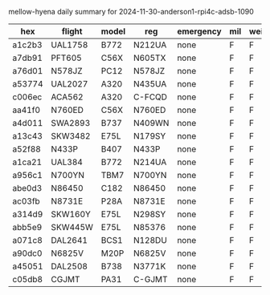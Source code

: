 mellow-hyena daily summary for 2024-11-30-anderson1-rpi4c-adsb-1090

|hex|flight|model|reg|emergency|mil|weirdo|
|--|--|--|--|--|--|--|
|a1c2b3|UAL1758|B772|N212UA|none|F|F|
|a7db91|PFT605|C56X|N605TX|none|F|F|
|a76d01|N578JZ|PC12|N578JZ|none|F|F|
|a53774|UAL2027|A320|N435UA|none|F|F|
|c006ec|ACA562|A320|C-FCQD|none|F|F|
|aa41f0|N760ED|C56X|N760ED|none|F|F|
|a4d011|SWA2893|B737|N409WN|none|F|F|
|a13c43|SKW3482|E75L|N179SY|none|F|F|
|a52f88|N433P|B407|N433P|none|F|F|
|a1ca21|UAL384|B772|N214UA|none|F|F|
|a956c1|N700YN|TBM7|N700YN|none|F|F|
|abe0d3|N86450|C182|N86450|none|F|F|
|ac03fb|N8731E|P28A|N8731E|none|F|F|
|a314d9|SKW160Y|E75L|N298SY|none|F|F|
|abb5e9|SKW445W|E75L|N85376|none|F|F|
|a071c8|DAL2641|BCS1|N128DU|none|F|F|
|a90dc0|N6825V|M20P|N6825V|none|F|F|
|a45051|DAL2508|B738|N3771K|none|F|F|
|c05db8|CGJMT|PA31|C-GJMT|none|F|F|
